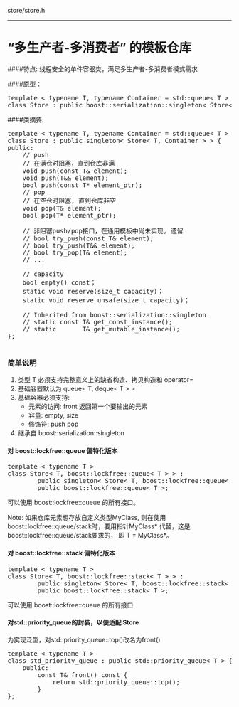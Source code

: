 store/store.h

-----------------------------

#  “多生产者-多消费者” 的模板仓库

####特点: 
线程安全的单件容器类，满足多生产者-多消费者模式需求

####原型：
<pre>
template < typename T, typename Container = std::queue< T > >
class Store : public boost::serialization::singleton< Store< T, Container> >;
</pre>
####类摘要:

<pre>
template < typename T, typename Container = std::queue< T > >
class Store : public singleton< Store< T, Container > > {
public:
	// push
	// 在满仓时阻塞，直到仓库非满
	void push(const T& element);
	void push(T&& element);
	bool push(const T* element_ptr);
	// pop
	// 在空仓时阻塞, 直到仓库非空
	void pop(T& element);
	bool pop(T* element_ptr);

	// 非阻塞push/pop接口，在通用模板中尚未实现, 遗留
	// bool try_push(const T& element);
	// bool try_push(T&& element);
	// bool try_pop(T& element);
	// ...

	// capacity
	bool empty() const；
	static void reserve(size_t capacity)；
	static void reserve_unsafe(size_t capacity)；
	
	// Inherited from boost::serialization::singleton
	// static const T& get_const_instance();
	// static       T& get_mutable_instance();
};

</pre>

### 简单说明
1. 类型 T 必须支持完整意义上的缺省构造、拷贝构造和 operator=
2. 基础容器默认为 queue< T, deque< T > > 
3. 基础容器必须支持: 
	* 元素的访问: front 返回第一个要输出的元素
	* 容量: empty, size
	* 修饰符: push pop
4. 继承自 boost::serialization::singleton

#### 对 boost::lockfree::queue 偏特化版本
<pre>
template < typename T >
class Store< T, boost::lockfree::queue< T > > : 
		public singleton< Store< T, boost::lockfree::queue< T > > >,
		public boost::lockfree::queue< T >;
</pre>
可以使用 boost::lockfree::queue 的所有接口。

Note: 如果仓库元素想存放自定义类型MyClass, 则在使用boost::lockfree::queue/stack时，要用指针MyClass* 代替，这是boost::lockfree::queue/stack要求的， 即 T = MyClass*。

#### 对 boost::lockfree::stack 偏特化版本
<pre>
template < typename T >
class Store< T, boost::lockfree::stack< T > > : 
		public singleton< Store< T, boost::lockfree::stack< T > > >,
		public boost::lockfree::stack< T >; 
</pre>
可以使用 boost::lockfree::queue 的所有接口

#### 对std::priority_queue的封装，以便适配 Store
为实现泛型，对std::priority_queue::top()改名为front()
<pre>
template < typename T >
class std_priority_queue : public std::priority_queue< T > {
	public:
		const T& front() const {
			return std::priority_queue<T>::top();
		}
};
</pre>